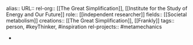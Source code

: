 alias::
URL::
rel-org:: [[The Great Simplification]], [[Institute for the Study of Energy and Our Future]]
role:: [[independent researcher]]
fields:: [[Societal metabolism]]
creations:: [[The Great Simplification]], [[Frankly]]
tags:: person, #keyThinker, #inspiration
rel-projects:: #metamechanics


-

